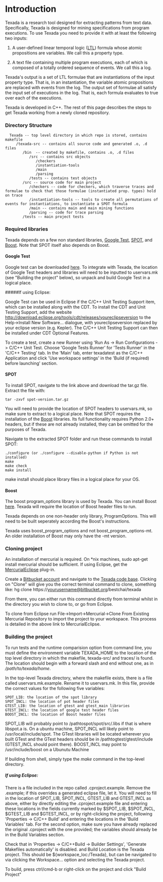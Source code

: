 # Introduction

Texada is a research tool designed for extracting patterns from text data. Specifically, Texada is designed for mining specifications from program executions. To use Texada you need to provide it with at least the following two inputs:

1. A user-defined linear temporal logic ([LTL](http://en.wikipedia.org/wiki/Linear_temporal_logic)) formula whose atomic propositions are variables. We call this a property type.

2. A text file containing multiple program executions, each of which is composed of a totally ordered sequence of events. We call this a log.

Texada's output is a set of LTL formulae that are instantiations of the input property type. That is, in an instantiation, the variable atomic propositions are replaced with events from the log. The output set of formulae all satisfy the input set of executions in the log. That is, each formula evaluates to true over each of the executions.

Texada is developed in C++. The rest of this page describes the steps to get Texada working from a newly cloned repository.

### Directory Structure

      Texada -- top level directory in which repo is stored, contains makefile
         /texada-src -- contains all source code and generated .o, .d files
            /bin  -- created by makefile, contains .o, .d files
               /src -- contains src objects
                  /checkers
                  /instantiation-tools
                  /main 
                  /parsing
               /tests -- contains test objects
            /src -- source code for main project
               /checkers -- code for checkers, which traverse traces and formulae to check that those formulae (instantiated prop. types) hold on trace
               /instantiation-tools -- tools to create all permutations of events for instantiations, to instantiate a SPOT formula
               /main -- contains main and main mining functions
               /parsing -- code for trace parsing 
            /tests -- main project tests

### Required libraries

Texada depends on a few non standard libraries, [Google Test](https://code.google.com/p/googletest/), [SPOT](http://spot.lip6.fr/wiki/GetSpot), and [Boost](http://www.boost.org/). Note that SPOT itself also depends on Boost. 

#### Google Test

Google test can be downloaded [here](http://code.google.com/p/googletest/). To integrate with Texada, the location of Google Test headers and libraries will need to be inputted to uservars.mk (see "Building the project" below), so unpack and build Google Test in a logical place.

#####If using Eclipse:

Google Test can be used in Eclipse if the C/C++ Unit Testing Support item, which can be installed along with the CDT. To install the CDT and Unit Testing Support, add the website http://download.eclipse.org/tools/cdt/releases/youreclipseversion to the Help->Install New Software... dialogue, with youreclipseversion replaced by your eclipse version (e.g. Kepler). The C/C++ Unit Testing Support can then be installed under CDT Optional Features.

To create a test, create a new Runner using 'Run As -> Run Configurations -> C/C++ Unit Test. Choose 'Google Tests Runner' for 'Tests Runner' in the 'C/C++ Testing' tab. In the 'Main' tab, enter texadatest as the C/C++ Application and click 'Use workspace settings' in the 'Build (if required) before launching' section.

#### SPOT

To install SPOT, navigate to the link above and download the tar.gz file. Extract the file with:

    tar -zxvf spot-version.tar.gz

You will need to provide the location of SPOT headers to uservars.mk, so make sure to extract to a logical place. Note that SPOT requires the installation of the [Boost](http://www.boost.org/) libraries. Its full functionality requires Python 2.0+ headers, but if these are not already installed, they can be omitted for the purposes of Texada. 

Navigate to the extracted SPOT folder and run these commands to install SPOT:

    ./configure (or ./configure --disable-python if Python is not installed)
    make
    make check
    make install

make install should place library files in a logical place for your OS. 

#### Boost

The boost program_options library is used by Texada. You can install Boost [here](http://www.boost.org/doc/libs/1_55_0/more/getting_started/index.html). Texada will require the location of Boost header files to run.

Texada depends on one non-header only library, ProgramOptions. This will need to be built seperately according the Boost's instructions. 

Texada uses boost_program_options and not boost_program_options-mt. An older installation of Boost may only have the -mt version. 

### Cloning project

An installation of mercurial is required. On *nix machines, sudo apt-get install mercurial should be sufficient. If using Eclipse, get the [MercurialEclipse](http://mercurial.selenic.com/wiki/MercurialEclipse) plug-in.

Create a [Bitbucket account](https://bitbucket.org/) and navigate to the [Texada code base](https://bitbucket.org/bestchai/texada). Clicking on "Clone" will give you the correct terminal command to clone, something like:
hg clone https://yourusername@bitbucket.org/bestchai/texada

From there, you can either run this command directly from terminal whilst in the directory you wish to clone to, or go from Eclipse. 

To clone from Eclipse run File->Import->Mercurial->Clone From Existing Mercurial Repository to import the project to your workspace. This process is detailed in the above link to MercurialEclipse.

### Building the project

To run tests and the runtime comparision option from command line, you must define the environment variable TEXADA_HOME to the location of the top level directory in which the makefile, texada-src/ and traces/ is found. The location should begin with a forward slash and end without one, as in */path/to/texada/home*. 

In the top-level Texada directory, where the makefile exists, there is a file called uservars.mk.example. Rename it to uservars.mk.  In this file, provide the correct values for the following five variables:

    SPOT_LIB: the location of the spot library
    SPOT_INCL: the location of pot header files 
    GTEST_LIB: the location of gtest and gtest_main libraries
    GTEST_INCL: the location of google test header files
    BOOST_INCL: the location of Boost header files

SPOT\_LIB will probably point to /pathtospot/spot/src/.libs if that is where libspot.a is. On a ubuntu machine, SPOT\_INCL will likely point to /usr/local/include/spot. The GTest libraries will be located wherever you built GTest and the GTest headers should be in /pathtogtest/gtest/include (GTEST_INCL should point there). BOOST_INCL may point to /usr/include/boost on a Ubunutu Machine

If building from shell, simply type the *make* command in the top-level directory.

##### If using Eclipse:

There is a file included in the repo called .cproject.example. Remove the .example; if this overrides a generated eclipse file, let it. You will need to fill in the location of SPOT_LIB, SPOT_INCL, GTEST_LIB and GTEST_INCL as above, either by directly editing the .cproject.example file and entering these locations in the fields currently marked by $SPOT_LIB, $SPOT_INCL, $GTEST_LIB and $GTEST_INCL, or by right-clicking the project, following 'Properties -> C/C++ Build' and entering the locations in the 'Build Variables' tab. For the second option, make sure you have already replaced the original .cproject with the one provided; the variables should already be in the Build Variables section.

Check that in 'Properties -> C/C++Build -> Builder Settings', 'Generate Makefiles automatically' is disabled. and Build Location is the Texada project. This should be ${workspace_loc:/Texada}, but can be navigated to via clicking the Workspace... option and selecting the Texada project. 

To build, press ctrl/cmd-b or right-click on the project and click "Build Project"